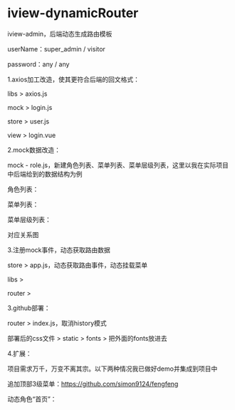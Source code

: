 # iview-dynamicRouter

iview-admin，后端动态生成路由模板

userName：super_admin / visitor

password：any / any

1.axios加工改造，使其更符合后端的回文格式：

libs > axios.js

mock > login.js

store > user.js

view > login.vue

2.mock数据改造：

mock - role.js，新建角色列表、菜单列表、菜单层级列表，这里以我在实际项目中后端给到的数据结构为例

角色列表：

菜单列表：

菜单层级列表：

对应关系图

3.注册mock事件，动态获取路由数据


store > app.js，动态获取路由事件，动态挂载菜单

libs > 

router > 

3.github部署：

router > index.js，取消history模式

部署后的css文件 > static > fonts > 把外面的fonts放进去

4.扩展：

项目需求万千，万变不离其宗。以下两种情况我已做好demo并集成到项目中

追加顶部3级菜单：https://github.com/simon9124/fengfeng

动态角色“首页”：
